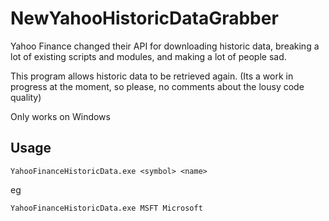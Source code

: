 # NewYahooHistoricDataGrabber
Yahoo Finance changed their API for downloading historic data, breaking a lot of existing scripts and modules, and making a lot of people sad.

This program allows historic data to be retrieved again.  (Its a work in progress at the moment, so please, no comments about the lousy code quality)

Only works on Windows

## Usage

```
YahooFinanceHistoricData.exe <symbol> <name>
```

eg

```
YahooFinanceHistoricData.exe MSFT Microsoft
```
